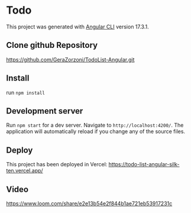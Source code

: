 # Todo

This project was generated with [Angular CLI](https://github.com/angular/angular-cli) version 17.3.1.

## Clone github Repository

https://github.com/GeraZorzoni/TodoList-Angular.git

## Install

run `npm install`

## Development server

Run `npm start` for a dev server. Navigate to `http://localhost:4200/`. The application will automatically reload if you change any of the source files.

## Deploy

This project has been deployed in Vercel:
https://todo-list-angular-silk-ten.vercel.app/

## Video

https://www.loom.com/share/e2e13b54e2f844b1ae721eb53917231c
